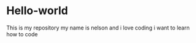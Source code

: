 # Hello-world
This is my repository
my name is nelson and i love coding
i want to learn how to code

